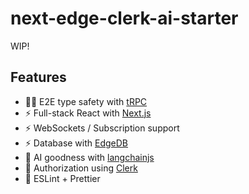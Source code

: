 # next-edge-clerk-ai-starter
WIP! 

## Features
- 🧙‍♂️ E2E type safety with [tRPC](https://trpc.io)
- ⚡ Full-stack React with [Next.js](https://nextjs.org)
- ⚡ WebSockets / Subscription support
- ⚡ Database with [EdgeDB](https://www.edgedb.com/)
- 🧠 AI goodness with [langchainjs](https://github.com/hwchase17/langchainjs)
- 🔐 Authorization using [Clerk](https://clerk.com/)
- 🎨 ESLint + Prettier

